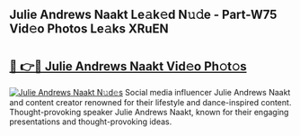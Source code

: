 ## Julie Andrews Naakt Le𝚊k𝚎d N𝚞𝚍e - Part-W75 Vid𝚎o Photos Le𝚊ks XRuEN

# <h2><a href="http://fb1t9tk.evod.top/?m=Julie+Andrews+Naakt">🔗 👉🔴 Julie Andrews Naakt Vid𝚎o Ph𝚘t𝚘s</a></h2>

[![Julie Andrews Naakt N𝚞d𝚎s](https://i.imgur.com/8V9OHl7.gif)](http://fb1t9tk.evod.top/?m=Julie+Andrews+Naakt)
Social media influencer Julie Andrews Naakt and content creator renowned for their lifestyle and dance-inspired content. Thought-provoking speaker Julie Andrews Naakt, known for their engaging presentations and thought-provoking ideas. 
